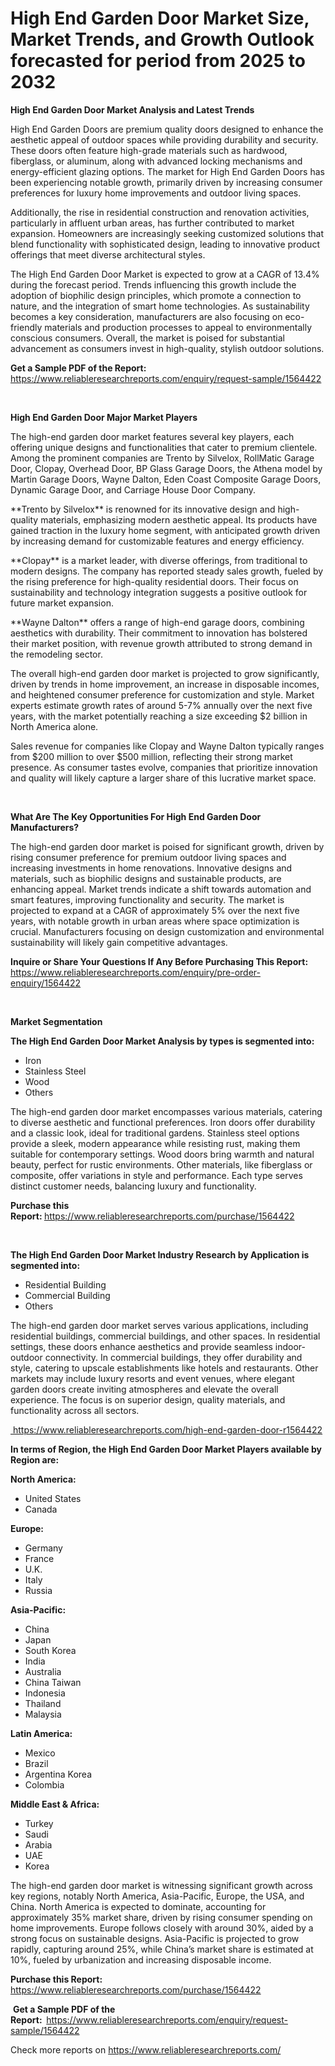 <p><h1>High End Garden Door Market Size, Market Trends, and Growth Outlook forecasted for period from 2025 to 2032</h1></p><p><strong>High End Garden Door Market Analysis and Latest Trends</strong></p>
<p><p>High End Garden Doors are premium quality doors designed to enhance the aesthetic appeal of outdoor spaces while providing durability and security. These doors often feature high-grade materials such as hardwood, fiberglass, or aluminum, along with advanced locking mechanisms and energy-efficient glazing options. The market for High End Garden Doors has been experiencing notable growth, primarily driven by increasing consumer preferences for luxury home improvements and outdoor living spaces.</p><p>Additionally, the rise in residential construction and renovation activities, particularly in affluent urban areas, has further contributed to market expansion. Homeowners are increasingly seeking customized solutions that blend functionality with sophisticated design, leading to innovative product offerings that meet diverse architectural styles.</p><p>The High End Garden Door Market is expected to grow at a CAGR of 13.4% during the forecast period. Trends influencing this growth include the adoption of biophilic design principles, which promote a connection to nature, and the integration of smart home technologies. As sustainability becomes a key consideration, manufacturers are also focusing on eco-friendly materials and production processes to appeal to environmentally conscious consumers. Overall, the market is poised for substantial advancement as consumers invest in high-quality, stylish outdoor solutions.</p></p>
<p><strong>Get a Sample PDF of the Report:&nbsp;</strong> <a href="https://www.reliableresearchreports.com/enquiry/request-sample/1564422?utm_campaign=2198&utm_medium=2&utm_source=Github&utm_content=ia&utm_term=09022025&utm_id=high-end-garden-door">https://www.reliableresearchreports.com/enquiry/request-sample/1564422</a></p>
<p>&nbsp;</p>
<p><strong>High End Garden Door Major Market Players</strong></p>
<p><p>The high-end garden door market features several key players, each offering unique designs and functionalities that cater to premium clientele. Among the prominent companies are Trento by Silvelox, RollMatic Garage Door, Clopay, Overhead Door, BP Glass Garage Doors, the Athena model by Martin Garage Doors, Wayne Dalton, Eden Coast Composite Garage Doors, Dynamic Garage Door, and Carriage House Door Company.</p><p>**Trento by Silvelox** is renowned for its innovative design and high-quality materials, emphasizing modern aesthetic appeal. Its products have gained traction in the luxury home segment, with anticipated growth driven by increasing demand for customizable features and energy efficiency.</p><p>**Clopay** is a market leader, with diverse offerings, from traditional to modern designs. The company has reported steady sales growth, fueled by the rising preference for high-quality residential doors. Their focus on sustainability and technology integration suggests a positive outlook for future market expansion.</p><p>**Wayne Dalton** offers a range of high-end garage doors, combining aesthetics with durability. Their commitment to innovation has bolstered their market position, with revenue growth attributed to strong demand in the remodeling sector.</p><p>The overall high-end garden door market is projected to grow significantly, driven by trends in home improvement, an increase in disposable incomes, and heightened consumer preference for customization and style. Market experts estimate growth rates of around 5-7% annually over the next five years, with the market potentially reaching a size exceeding $2 billion in North America alone.</p><p>Sales revenue for companies like Clopay and Wayne Dalton typically ranges from $200 million to over $500 million, reflecting their strong market presence. As consumer tastes evolve, companies that prioritize innovation and quality will likely capture a larger share of this lucrative market space.</p></p>
<p>&nbsp;</p>
<p><strong>What Are The Key Opportunities For High End Garden Door Manufacturers?</strong></p>
<p><p>The high-end garden door market is poised for significant growth, driven by rising consumer preference for premium outdoor living spaces and increasing investments in home renovations. Innovative designs and materials, such as biophilic designs and sustainable products, are enhancing appeal. Market trends indicate a shift towards automation and smart features, improving functionality and security. The market is projected to expand at a CAGR of approximately 5% over the next five years, with notable growth in urban areas where space optimization is crucial. Manufacturers focusing on design customization and environmental sustainability will likely gain competitive advantages.</p></p>
<p><strong>Inquire or Share Your Questions If Any Before Purchasing This Report:</strong> <a href="https://www.reliableresearchreports.com/enquiry/pre-order-enquiry/1564422?utm_campaign=2198&utm_medium=2&utm_source=Github&utm_content=ia&utm_term=09022025&utm_id=high-end-garden-door">https://www.reliableresearchreports.com/enquiry/pre-order-enquiry/1564422</a></p>
<p>&nbsp;</p>
<p><strong>Market Segmentation</strong></p>
<p><strong>The High End Garden Door Market Analysis by types is segmented into:</strong></p>
<p><ul><li>Iron</li><li>Stainless Steel</li><li>Wood</li><li>Others</li></ul></p>
<p><p>The high-end garden door market encompasses various materials, catering to diverse aesthetic and functional preferences. Iron doors offer durability and a classic look, ideal for traditional gardens. Stainless steel options provide a sleek, modern appearance while resisting rust, making them suitable for contemporary settings. Wood doors bring warmth and natural beauty, perfect for rustic environments. Other materials, like fiberglass or composite, offer variations in style and performance. Each type serves distinct customer needs, balancing luxury and functionality.</p></p>
<p><strong>Purchase this Report:&nbsp;</strong><a href="https://www.reliableresearchreports.com/purchase/1564422?utm_campaign=2198&utm_medium=2&utm_source=Github&utm_content=ia&utm_term=09022025&utm_id=high-end-garden-door">https://www.reliableresearchreports.com/purchase/1564422</a></p>
<p>&nbsp;</p>
<p><strong>The High End Garden Door Market Industry Research by Application is segmented into:</strong></p>
<p><ul><li>Residential Building</li><li>Commercial Building</li><li>Others</li></ul></p>
<p><p>The high-end garden door market serves various applications, including residential buildings, commercial buildings, and other spaces. In residential settings, these doors enhance aesthetics and provide seamless indoor-outdoor connectivity. In commercial buildings, they offer durability and style, catering to upscale establishments like hotels and restaurants. Other markets may include luxury resorts and event venues, where elegant garden doors create inviting atmospheres and elevate the overall experience. The focus is on superior design, quality materials, and functionality across all sectors.</p></p>
<p><a href="https://www.reliableresearchreports.com/high-end-garden-door-r1564422?utm_campaign=2198&utm_medium=2&utm_source=Github&utm_content=ia&utm_term=09022025&utm_id=high-end-garden-door">&nbsp;https://www.reliableresearchreports.com/high-end-garden-door-r1564422</a></p>
<p><strong>In terms of Region, the High End Garden Door Market Players available by Region are:</strong></p>
<p>
    <p> <strong> North America: </strong>
        <ul>
            <li>United States</li>
            <li>Canada</li>
        </ul>
        </p> 
    <p> <strong> Europe: </strong>
        <ul>
            <li>Germany</li>
            <li>France</li>
            <li>U.K.</li>
            <li>Italy</li>
            <li>Russia</li>
        </ul>
        </p> 
    <p> <strong> Asia-Pacific: </strong>
        <ul>
            <li>China</li>
            <li>Japan</li>
            <li>South Korea</li>
            <li>India</li>
            <li>Australia</li>
            <li>China Taiwan</li>
            <li>Indonesia</li>
            <li>Thailand</li>
            <li>Malaysia</li>
        </ul>
        </p> 
    <p> <strong> Latin America: </strong>
        <ul>
            <li>Mexico</li>
            <li>Brazil</li>
            <li>Argentina Korea</li>
            <li>Colombia</li>
        </ul>
        </p> 
    <p> <strong> Middle East & Africa: </strong>
        <ul>
            <li>Turkey</li>
            <li>Saudi</li>
            <li>Arabia</li>
            <li>UAE</li>
            <li>Korea</li>
        </ul>
    </p>
    </p>
<p><p>The high-end garden door market is witnessing significant growth across key regions, notably North America, Asia-Pacific, Europe, the USA, and China. North America is expected to dominate, accounting for approximately 35% market share, driven by rising consumer spending on home improvements. Europe follows closely with around 30%, aided by a strong focus on sustainable designs. Asia-Pacific is projected to grow rapidly, capturing around 25%, while China’s market share is estimated at 10%, fueled by urbanization and increasing disposable income.</p></p>
<p><strong>Purchase this Report: </strong><a href="https://www.reliableresearchreports.com/purchase/1564422?utm_campaign=2198&utm_medium=2&utm_source=Github&utm_content=ia&utm_term=09022025&utm_id=high-end-garden-door">https://www.reliableresearchreports.com/purchase/1564422</a></p>
<p>&nbsp;<strong>Get a Sample PDF of the Report:&nbsp;&nbsp;</strong><a href="https://www.reliableresearchreports.com/enquiry/request-sample/1564422?utm_campaign=2198&utm_medium=2&utm_source=Github&utm_content=ia&utm_term=09022025&utm_id=high-end-garden-door">https://www.reliableresearchreports.com/enquiry/request-sample/1564422</a></p>
<p><strong></strong></p>
<p>Check more reports on <a href="https://www.reliableresearchreports.com/?utm_campaign=2198&utm_medium=2&utm_source=Github&utm_content=ia&utm_term=09022025&utm_id=high-end-garden-door">https://www.reliableresearchreports.com/</a></p>